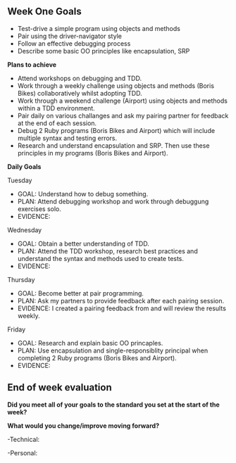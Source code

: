 ## Week One Goals

- Test-drive a simple program using objects and methods
- Pair using the driver-navigator style
- Follow an effective debugging process
- Describe some basic OO principles like encapsulation, SRP

**Plans to achieve**

- Attend workshops on debugging and TDD.
- Work through a weekly challenge using objects and methods (Boris Bikes) collaboratively whilst adopting TDD.
- Work through a weekend challenge (Airport) using objects and methods within a TDD environment.
- Pair daily on various challanges and ask my pairing partner for feedback at the end of each session.
- Debug 2 Ruby programs (Boris Bikes and Airport) which will include multiple syntax and testing errors.
- Research and understand encapsulation and SRP. Then use these principles in my programs (Boris Bikes and Airport).

**Daily Goals**

Tuesday

- GOAL: Understand how to debug something.
- PLAN: Attend debugging workshop and work through debuggung exercises solo. 
- EVIDENCE: 

Wednesday

- GOAL: Obtain a better understanding of TDD.
- PLAN: Attend the TDD workshop, research best practices and understand the syntax and methods used to create tests.
- EVIDENCE: 

Thursday

- GOAL: Become better at pair programming. 
- PLAN: Ask my partners to provide feedback after each pairing session. 
- EVIDENCE: I created a pairing feedback from and will review the results weekly.

Friday

- GOAL: Research and explain basic OO princaples.
- PLAN: Use encapsulation and single-responsiblity principal when completing 2 Ruby programs (Boris Bikes and Airport).
- EVIDENCE: 

## End of week evaluation 

**Did you meet all of your goals to the standard you set at the start of the week?**

**What would you change/improve moving forward?**

-Technical:


-Personal:

